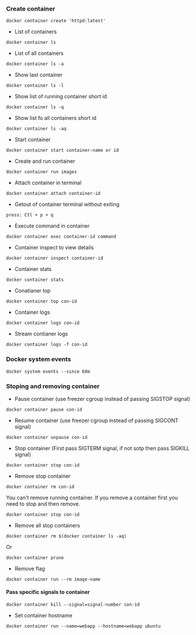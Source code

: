 ### Create container
```
docker container create 'httpd:latest'
```
* List of containers
```
docker container ls
```
* List of all containers
```
docker container ls -a
```
* Show last container
```
docker container ls -l
```
* Show list of running container short id
```
docker container ls -q
```
* Show list fo all containers short id
```
docker container ls -aq
```
* Start container
```
docker container start container-name or id
```
* Create and run container
```
docker container run images
```
* Attach container in terminal
```
docker container attach container-id
```
* Getout of container terminal without exiting
```
press: Ctl + p + q
```
* Execute command in container
```
docker container exec container-id command
```
* Container inspect to view details
```
docker container inspect container-id
```
* Container stats
```
docker container stats
```
* Conatianer top
```
docker container top con-id
```
* Container logs
```
docker container logs con-id
```
* Stream contianer logs
```
docker container logs -f con-id
```

### Docker system events
```
docker system events --since 60m
```

### Stoping and removing container
* Pause container (use freezer cgroup instead of passing SIGSTOP signal)
```
docker container pause con-id
```
* Resume container (use freezer cgroup instead of passing SIGCONT signal)
```
docker container unpause con-id
```
* Stop container (First pass SIGTERM signal, if not sotp then pass SIGKILL signal)
```
docker container stop con-id
```
* Remove stop container
```
docker container rm con-id
```
You can't remove running container. If you remove a container first you need to stop and then remove.
```
docker container stop con-id
```
* Remove all stop containers
```
docker container rm $(docker container ls -aq)
```
Or
```
docker container prune
```
* Remove flag
```
docker container run --rm image-name
```
#### Pass specific signals to container
```
docker container kill --signal=signal-number con-id
```
* Set container hostname
```
docker container run --name=webapp --hostname=webapp ubuntu
```
